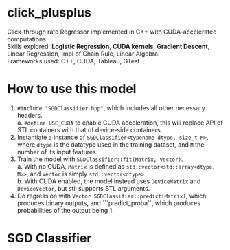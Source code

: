 # click_plusplus
Click-through rate Regressor implemented in C++ with CUDA-accelerated computations. <br>
Skills explored: **Logistic Regression**, **CUDA kernels**, **Gradient Descent**, Linear Regression, Impl of Chain Rule, Linear Algebra. <br>
Frameworks used: C++, CUDA, Tableau, GTest

# How to use this model
1. ```#include "SGDClassifier.hpp"```, which includes all other necessary headers. <br>
    a. ```#define USE_CUDA``` to enable CUDA acceleration, this will replace API of STL containers with that of device-side containers.
2. Instantiate a instance of ```SGDClassifier<typename dtype, size_t M>```, where ```dtype``` is the datatype used in the training dataset, and ```M``` the number of its input features.
3. Train the model with ```SGDClassifier::fit(Matrix, Vector)```. <br>
    a. With no CUDA, ```Matrix``` is defined as ```std::vector<std::array<dtype, M>>```, and ```Vector``` is simply ```std::vector<dtype>``` <br>
    b. With CUDA enabled, the model instead uses ```DeviceMatrix``` and ```DeviceVector```, but stil supports STL arguments. <br>
4. Do regression with ```Vector SGDClassifier::predict(Matrix)```, which produces binary outputs, and ```predict_proba``, which produces probabilities of the output being 1.

# SGD Classifier
